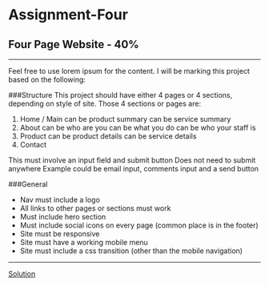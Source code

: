# Assignment-Four

## Four Page Website - 40%

***

Feel free to use lorem ipsum for the content. I will be marking this project based on the following:

###Structure
This project should have either 4 pages or 4 sections, depending on style of site. Those 4 sections or pages are:
  1. Home / Main
  can be product summary
  can be service summary
  2. About
  can be who are you
  can be what you do
  can be who your staff is
  3. Product
  can be product details
  can be service details
  4. Contact
  
This must involve an input field and submit button
Does not need to submit anywhere
Example could be email input, comments input and a send button

###General
- Nav must include a logo
- All links to other pages or sections must work
- Must include hero section
- Must include social icons on every page (common place is in the footer)
- Site must be responsive
- Site must have a working mobile menu
- Site must include a css transition (other than the mobile navigation)

***
[Solution](https://assignment-four-ddmovvyzgo.now.sh/ "Solution")

